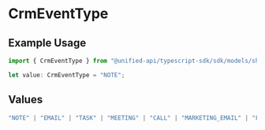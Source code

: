 # CrmEventType

## Example Usage

```typescript
import { CrmEventType } from "@unified-api/typescript-sdk/sdk/models/shared";

let value: CrmEventType = "NOTE";
```

## Values

```typescript
"NOTE" | "EMAIL" | "TASK" | "MEETING" | "CALL" | "MARKETING_EMAIL" | "FORM" | "PAGE_VIEW"
```
